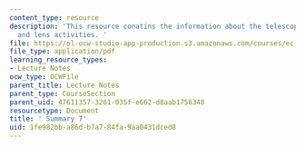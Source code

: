 ```yaml
---
content_type: resource
description: 'This resource conatins the information about the telescope, motion activities
  and lens activities. '
file: https://ol-ocw-studio-app-production.s3.amazonaws.com/courses/ec-050-recreate-experiments-from-history-inform-the-future-from-the-past-galileo-january-iap-2010/1fe982bba86db7a784fa9aa0431dced8_MITEC_050IAP10_sum07.pdf
file_type: application/pdf
learning_resource_types:
- Lecture Notes
ocw_type: OCWFile
parent_title: Lecture Notes
parent_type: CourseSection
parent_uid: 47611357-3261-035f-e662-d8aab1756348
resourcetype: Document
title: ' Summary 7'
uid: 1fe982bb-a86d-b7a7-84fa-9aa0431dced8
---
```

